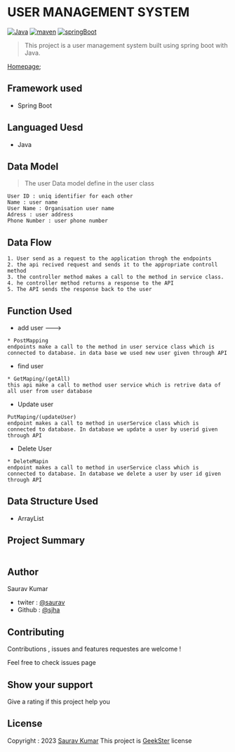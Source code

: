 # USER MANAGEMENT SYSTEM 
[![Java](https://img.shields.io/badge/Java>=8.0-blue.svg)](https://docs.spring.io/spring-boot/docs/0.5.0.M6/api/org/springframework/boot/SpringApplication.html)
[![maven](https://img.shields.io/badge/maven->=3.5.0-green.svg)](https://www.npmjs.com/package/npm/v/5.5.0)
[![springBoot](https://img.shields.io/badge/SpringBoot->=3.0.6-blue.svg)](https://nodejs.org/en/blog/release/v9.3.0)
>This project is a user management system built using spring boot with Java.

[Homepage]();

## Framework used
 * Spring Boot
## Languaged Uesd
 * Java
## Data Model
>The user Data model define in the user class
```
User ID : uniq identifier for each other
Name : user name
User Name : Organisation user name
Adress : user address
Phone Number : user phone number
```
## Data Flow
```
1. User send as a request to the application throgh the endpoints
2. the api recived request and sends it to the appropriate controll method
3. the controller method makes a call to the method in service class.
4. he controller method returns a response to the API
5. The API sends the response back to the user
```
## Function Used 

 * add user --->
 ```
 * PostMapping
 endpoints make a call to the method in user service class which is connected to database. in data base we used new user given through API
```
* find user 
```
* GetMaping/(getAll)
this api make a call to method user service which is retrive data of all user from user database
```
* Update user
```
PutMaping/(updateUser)
endpoint makes a call to method in userService class which is connected to database. In database we update a user by userid given through API
```

* Delete User
```
* DeleteMapin
endpoint makes a call to method in userService class which is connected to database. In database we delete a user by user id given through API
```
## Data Structure Used
* ArrayList

## Project Summary
```

```
## Author

Saurav Kumar

* twiter : [@saurav](https://twitter.com/Sauravjha24)
* Github : [@sjha](https://github.com/sjha24)

## Contributing

Contributions , issues and features requestes are welcome !

Feel free to check issues page

## Show your support

Give a rating if this project help you

## License

Copyright : 2023 [Saurav Kumar]()
This project is [GeekSter](https://www.geekster.in/) license
